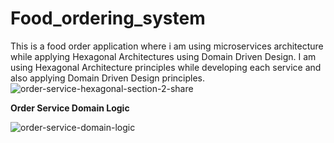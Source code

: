 # Food_ordering_system
This is a food order application where i am using microservices architecture while applying Hexagonal Architectures using Domain Driven Design. I am using Hexagonal Architecture principles while developing each service and also applying Domain Driven Design principles.
![order-service-hexagonal-section-2-share](https://github.com/Nikhil13rathi/Food_ordering_system/assets/66169242/df848ebd-de22-4f7a-8672-0e3dcf7b51d7)

**Order Service Domain Logic**


![order-service-domain-logic](https://github.com/Nikhil13rathi/Food_ordering_system/assets/66169242/761f1b79-82f0-423b-8821-1e7d90adb6ae)
